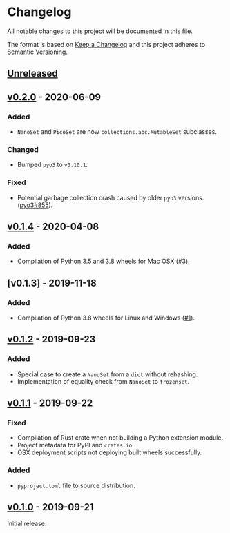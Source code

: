 # Changelog
All notable changes to this project will be documented in this file.

The format is based on [Keep a Changelog](http://keepachangelog.com/en/1.0.0/)
and this project adheres to [Semantic Versioning](http://semver.org/spec/v2.0.0.html).


## [Unreleased]

[Unreleased]: https://github.com/althonos/nanoset.py/compare/v0.2.0...HEAD


## [v0.2.0] - 2020-06-09

[v0.2.0]: https://github.com/althonos/nanoset.py/compare/v0.1.4...v0.2.0

### Added
- `NanoSet` and `PicoSet` are now `collections.abc.MutableSet` subclasses.

### Changed
- Bumped `pyo3` to `v0.10.1`.

### Fixed
- Potential garbage collection crash caused by older `pyo3` versions.
  ([pyo3#855](https://github.com/PyO3/pyo3/pull/855)).


## [v0.1.4] - 2020-04-08

[v0.1.4]: https://github.com/althonos/nanoset.py/compare/v0.1.3...v0.1.4

### Added
- Compilation of Python 3.5 and 3.8 wheels for Mac OSX
  ([#3](https://github.com/althonos/nanoset.py/issues/3)).


## [v0.1.3] - 2019-11-18

[v0.1.2]: https://github.com/althonos/nanoset.py/compare/v0.1.2...v0.1.3

### Added
- Compilation of Python 3.8 wheels for Linux and Windows
  ([#1](https://github.com/althonos/nanoset.py/issues/1)).


## [v0.1.2] - 2019-09-23

[v0.1.2]: https://github.com/althonos/nanoset.py/compare/v0.1.1...v0.1.2

### Added
- Special case to create a `NanoSet` from a `dict` without rehashing.
- Implementation of equality check from `NanoSet` to `frozenset`.


## [v0.1.1] - 2019-09-22

[v0.1.1]: https://github.com/althonos/nanoset.py/compare/v0.1.0...v0.1.1

### Fixed
- Compilation of Rust crate when not building a Python extension module.
- Project metadata for PyPI and `crates.io`.
- OSX deployment scripts not deploying built wheels successfully.

### Added
- `pyproject.toml` file to source distribution.


## [v0.1.0] - 2019-09-21

[v0.1.0]: https://github.com/althonos/nanoset.py/compare/36756b1...v0.1.0

Initial release.

